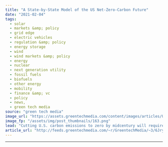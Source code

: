 ```yaml
---
title: "A State-by-State Model of the US Net-Zero-Carbon Future"
date: "2021-02-04"
tags: 
  - solar
  - markets &amp; policy
  - grid edge
  - electric vehicles
  - regulation &amp; policy
  - energy storage
  - wind
  - wind markets &amp; policy
  - energy
  - nuclear
  - next generation utility
  - fossil fuels
  - biofuels
  - other energy
  - mobility
  - finance &amp; vc
  - policy
  - news,
  - green tech media
source: "green tech media"
image_url: "https://assets.greentechmedia.com/content/images/articles/US_from_Space_Night_NASA_XL_Shutterstock.jpg"
image_fp: "/assets/img/post_thumbnails/163.png"
lead: "Cutting U.S. carbon emissions to zero by midcentury will require trillions of dollars of investment and disrupt entire sectors of the economy reliant on fossil fuels. But that doesn’t mean that states most reliant on fossil fuel extraction or industr ..."
article_url: "http://feeds.greentechmedia.com/~r/GreentechMedia/~3/6JryB3aTE5Y/to-zero-carbon-is-preferable-to-reachin"
---
```


---
